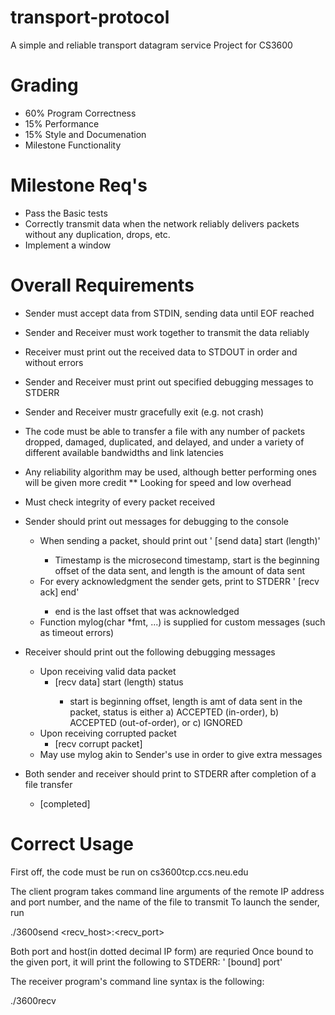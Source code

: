 transport-protocol
==================

A simple and reliable transport datagram service
Project for CS3600

Grading
=======
* 60% Program Correctness
* 15% Performance
* 15% Style and Documenation
* Milestone Functionality

Milestone Req's
===============
* Pass the Basic tests
* Correctly transmit data when the network reliably delivers packets without any duplication, drops, etc.
* Implement a window


Overall Requirements
============
* Sender must accept data from STDIN, sending data until EOF reached
* Sender and Receiver must work together to transmit the data reliably
* Receiver must print out the received data to STDOUT in order and without errors
* Sender and Receiver must print out specified debugging messages to STDERR
* Sender and Receiver mustr gracefully exit (e.g. not crash)
* The code must be able to transfer a file with any number of packets dropped, damaged, duplicated, and delayed, and under a variety of different available bandwidths and link latencies
* Any reliability algorithm may be used, although better performing ones will be given more credit
** Looking for speed and low overhead

* Must check integrity of every packet received
* Sender should print out messages for debugging to the console
  * When sending a packet, should print out '<timestamp> [send data] start (length)'
    * Timestamp is the microsecond timestamp, start is the beginning offset of the data sent, and length is the amount of data sent
  * For every acknowledgment the sender gets, print to STDERR '<timestamp> [recv ack] end'
    * end is the last offset that was acknowledged
  * Function mylog(char \*fmt, ...) is supplied for custom messages (such as timeout errors)
* Receiver should print out the following debugging messages
  * Upon receiving valid data packet
    * <timestamp> [recv data] start (length) status
      * start is beginning offset, length is amt of data sent in the packet, status is either a) ACCEPTED (in-order), b) ACCEPTED (out-of-order), or c) IGNORED
  * Upon receiving corrupted packet
    * <timestamp> [recv corrupt packet]
  * May use mylog akin to Sender's use in order to give extra messages
* Both sender and receiver should print to STDERR after completion of a file transfer
  * <timestamp> [completed]

Correct Usage
=============

First off, the code must be run on cs3600tcp.ccs.neu.edu

The client program takes command line arguments of the remote IP address and port number, and the name of the file to transmit
To launch the sender, run

./3600send <recv_host>:<recv_port>

Both port and host(in dotted decimal IP form) are requried
Once bound to the given port, it will print the following to STDERR:
'<timestamp> [bound] port'

The receiver program's command line syntax is the following:

./3600recv

